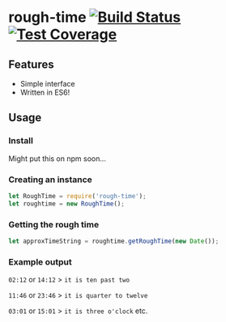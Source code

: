 # rough-time [![Build Status](https://travis-ci.org/benhjt/rough-time.svg?branch=master)](https://travis-ci.org/benhjt/rough-time) [![Test Coverage](https://codeclimate.com/github/benhjt/rough-time/badges/coverage.svg)](https://codeclimate.com/github/benhjt/rough-time/coverage)

## Features
* Simple interface
* Written in ES6!

## Usage

### Install

Might put this on npm soon...

### Creating an instance

```js
let RoughTime = require('rough-time');
let roughtime = new RoughTime();
```

### Getting the rough time

```js
let approxTimeString = roughtime.getRoughTime(new Date());
```

### Example output
`02:12` or `14:12` > `it is ten past two`

`11:46` or `23:46` > `it is quarter to twelve`

`03:01` or `15:01` > `it is three o'clock` etc.
